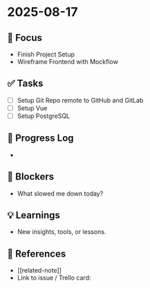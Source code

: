 # 2025-08-17 

## 📌 Focus
- Finish Project Setup
- Wireframe Frontend with Mockflow

## ✅ Tasks
- [ ] Setup Git Repo remote to GitHub and GitLab
- [ ] Setup Vue
- [ ] Setup PostgreSQL

## 📝 Progress Log
- 

## 🚧 Blockers
- What slowed me down today?

## 💡 Learnings
- New insights, tools, or lessons.

## 🔗 References
- [[related-note]]
- Link to issue / Trello card: